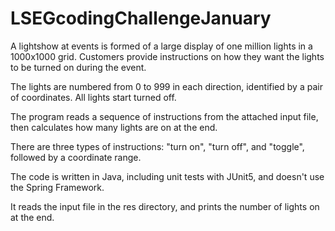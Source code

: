 # LSEGcodingChallengeJanuary



A lightshow at events is formed of a large display of one million lights in a 1000x1000 grid.
Customers provide instructions on how they want the lights to be turned on during the event.

The lights are numbered from 0 to 999 in each direction, identified by a pair of coordinates.
All lights start turned off.

The program reads a sequence of instructions from the attached input file,
then calculates how many lights are on at the end.

There are three types of instructions: "turn on", "turn off", and "toggle", followed by a coordinate
range.

The code is written in Java, including unit tests with JUnit5, and doesn't use the Spring Framework. 

It reads the input file in the res directory, and prints the number of lights on at the end.
